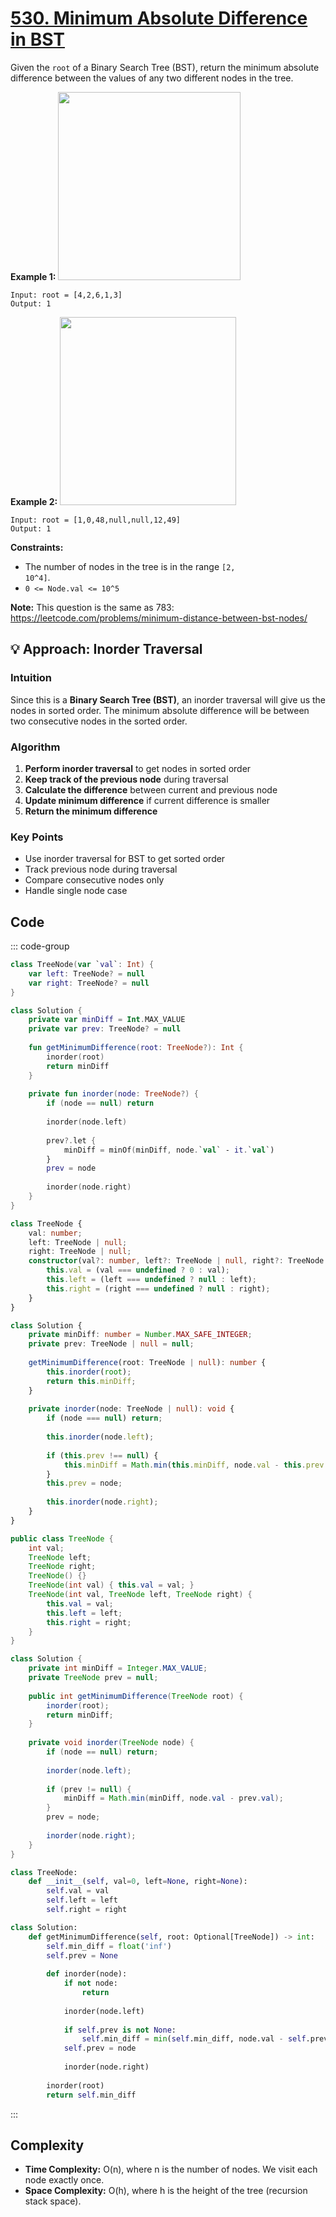# [530. Minimum Absolute Difference in BST](https://leetcode.com/problems/minimum-absolute-difference-in-bst/description/?envType=study-plan-v2&envId=top-interview-150)<Badge type="warning" text="Easy" />

Given the <code>root</code> of a Binary Search Tree (BST), return the minimum absolute difference between the values of any two different nodes in the tree.

**Example 1:** 
<img alt="" src="https://assets.leetcode.com/uploads/2021/02/05/bst1.jpg" style="width: 292px; height: 301px;">

```
Input: root = [4,2,6,1,3]
Output: 1
```

**Example 2:** 
<img alt="" src="https://assets.leetcode.com/uploads/2021/02/05/bst2.jpg" style="width: 282px; height: 301px;">

```
Input: root = [1,0,48,null,null,12,49]
Output: 1
```

**Constraints:** 

- The number of nodes in the tree is in the range <code>[2, 10^4]</code>.
- <code>0 <= Node.val <= 10^5</code>

**Note:**  This question is the same as 783: <a href="https://leetcode.com/problems/minimum-distance-between-bst-nodes/" target="_blank">https://leetcode.com/problems/minimum-distance-between-bst-nodes/</a>

## 💡 Approach: Inorder Traversal

### Intuition

Since this is a **Binary Search Tree (BST)**, an inorder traversal will give us the nodes in sorted order. The minimum absolute difference will be between two consecutive nodes in the sorted order.

### Algorithm

1. **Perform inorder traversal** to get nodes in sorted order
2. **Keep track of the previous node** during traversal
3. **Calculate the difference** between current and previous node
4. **Update minimum difference** if current difference is smaller
5. **Return the minimum difference**

### Key Points

- Use inorder traversal for BST to get sorted order
- Track previous node during traversal
- Compare consecutive nodes only
- Handle single node case

## Code

::: code-group

```kotlin [Kotlin]
class TreeNode(var `val`: Int) {
    var left: TreeNode? = null
    var right: TreeNode? = null
}

class Solution {
    private var minDiff = Int.MAX_VALUE
    private var prev: TreeNode? = null
    
    fun getMinimumDifference(root: TreeNode?): Int {
        inorder(root)
        return minDiff
    }
    
    private fun inorder(node: TreeNode?) {
        if (node == null) return
        
        inorder(node.left)
        
        prev?.let {
            minDiff = minOf(minDiff, node.`val` - it.`val`)
        }
        prev = node
        
        inorder(node.right)
    }
}
```

```typescript [TypeScript]
class TreeNode {
    val: number;
    left: TreeNode | null;
    right: TreeNode | null;
    constructor(val?: number, left?: TreeNode | null, right?: TreeNode | null) {
        this.val = (val === undefined ? 0 : val);
        this.left = (left === undefined ? null : left);
        this.right = (right === undefined ? null : right);
    }
}

class Solution {
    private minDiff: number = Number.MAX_SAFE_INTEGER;
    private prev: TreeNode | null = null;
    
    getMinimumDifference(root: TreeNode | null): number {
        this.inorder(root);
        return this.minDiff;
    }
    
    private inorder(node: TreeNode | null): void {
        if (node === null) return;
        
        this.inorder(node.left);
        
        if (this.prev !== null) {
            this.minDiff = Math.min(this.minDiff, node.val - this.prev.val);
        }
        this.prev = node;
        
        this.inorder(node.right);
    }
}
```

```java [Java]
public class TreeNode {
    int val;
    TreeNode left;
    TreeNode right;
    TreeNode() {}
    TreeNode(int val) { this.val = val; }
    TreeNode(int val, TreeNode left, TreeNode right) {
        this.val = val;
        this.left = left;
        this.right = right;
    }
}

class Solution {
    private int minDiff = Integer.MAX_VALUE;
    private TreeNode prev = null;
    
    public int getMinimumDifference(TreeNode root) {
        inorder(root);
        return minDiff;
    }
    
    private void inorder(TreeNode node) {
        if (node == null) return;
        
        inorder(node.left);
        
        if (prev != null) {
            minDiff = Math.min(minDiff, node.val - prev.val);
        }
        prev = node;
        
        inorder(node.right);
    }
}
```

```python [Python]
class TreeNode:
    def __init__(self, val=0, left=None, right=None):
        self.val = val
        self.left = left
        self.right = right

class Solution:
    def getMinimumDifference(self, root: Optional[TreeNode]) -> int:
        self.min_diff = float('inf')
        self.prev = None
        
        def inorder(node):
            if not node:
                return
            
            inorder(node.left)
            
            if self.prev is not None:
                self.min_diff = min(self.min_diff, node.val - self.prev.val)
            self.prev = node
            
            inorder(node.right)
        
        inorder(root)
        return self.min_diff
```

:::

## Complexity

- **Time Complexity:** O(n), where n is the number of nodes. We visit each node exactly once.
- **Space Complexity:** O(h), where h is the height of the tree (recursion stack space).
